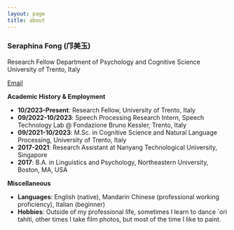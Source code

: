 ```yaml
---
layout: page
title: about
---
```


### Seraphina Fong (邝美玉)
Research Fellow
Department of Psychology and Cognitive Science
University of Trento, Italy

<a href='mailto:meiyueseraphina.fong@unitn.it'>Email</a>

**Academic History & Employment**
- **10/2023-Present**: Research Fellow, University of Trento, Italy
- **09/2022-10/2023**: Speech Processing Research Intern, Speech Technology Lab @ Fondazione Bruno Kessler, Trento, Italy
- **09/2021-10/2023**: M.Sc. in Cognitive Science and Natural Language Processing, University of Trento, Italy
- **2017-2021**: Research Assistant at Nanyang Technological University, Singapore
- **2017**: B.A. in Linguistics and Psychology, Northeastern University, Boston, MA, USA

**Miscellaneous**
- **Languages**: English (native), Mandarin Chinese (professional working proficiency), Italian (beginner)
- **Hobbies**: Outside of my professional life, sometimes I learn to dance `ori tahiti, other times I take film photos, but most of the time I like to paint.
